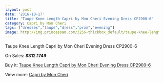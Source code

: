 ```yaml
---
layout: post
date: '2016-10-17'
title: "Taupe Knee Length Capri by Mon Cheri Evening Dress CP2900-6"
category: Capri by Mon Cheri
tags: ["dresses","taupe","dress","prom","evening"]
image: http://img.princessan.com/3256-thickbox_default/taupe-knee-length-capri-by-mon-cheri-evening-dress-cp2900-6.jpg
---
```

Taupe Knee Length Capri by Mon Cheri Evening Dress CP2900-6

On Sales: **$312.1749**
<a href="https://www.princessan.com/en/capri-by-mon-cheri/1506-taupe-knee-length-capri-by-mon-cheri-evening-dress-cp2900-6.html"><amp-img layout="responsive" width="600" height="600" src="//img.princessan.com/3256-thickbox_default/taupe-knee-length-capri-by-mon-cheri-evening-dress-cp2900-6.jpg" alt="Taupe Knee Length Capri by Mon Cheri Evening Dress CP2900-6 0" /></a>

Buy it: [Taupe Knee Length Capri by Mon Cheri Evening Dress CP2900-6](https://www.princessan.com/en/capri-by-mon-cheri/1506-taupe-knee-length-capri-by-mon-cheri-evening-dress-cp2900-6.html "Taupe Knee Length Capri by Mon Cheri Evening Dress CP2900-6")

View more: [Capri by Mon Cheri](https://www.princessan.com/en/13-capri-by-mon-cheri "Capri by Mon Cheri")